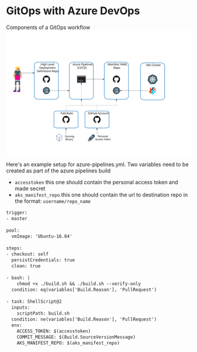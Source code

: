 # GitOps with Azure DevOps
Components of a GitOps workflow
<img src="PAT.svg?sanitize=true">

Here's an example setup for azure-pipelines.yml. Two variables need to be created as part of the azure pipelines build

- `accesstoken` this one should contain the personal access token and made secret
- `aks_manifest_repo` this one should contain the url to destination repo in the format: `username/repo_name` 


```
trigger:
- master

pool:
  vmImage: 'Ubuntu-16.04'

steps:
- checkout: self
  persistCredentials: true
  clean: true

- bash: |
    chmod +x ./build.sh && ./build.sh --verify-only
  condition: eq(variables['Build.Reason'], 'PullRequest')

- task: ShellScript@2
  inputs:
    scriptPath: build.sh
  condition: ne(variables['Build.Reason'], 'PullRequest')
  env:
    ACCESS_TOKEN: $(accesstoken)
    COMMIT_MESSAGE: $(Build.SourceVersionMessage)
    AKS_MANIFEST_REPO: $(aks_manifest_repo)

```
